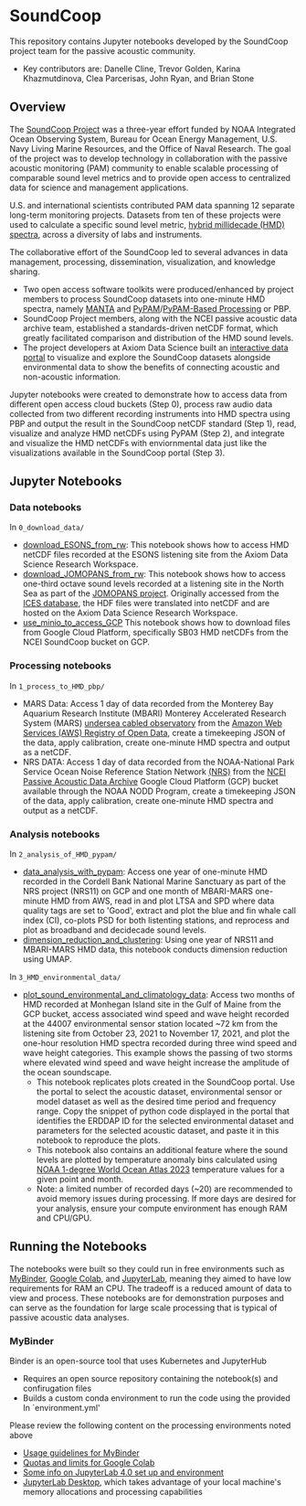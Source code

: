 # SoundCoop
This repository contains Jupyter notebooks developed by the SoundCoop project team for the passive acoustic community.
- Key contributors are: Danelle Cline, Trevor Golden, Karina Khazmutdinova, Clea Parcerisas, John Ryan, and Brian Stone

## Overview
The [SoundCoop Project](https://www.ncei.noaa.gov/products/passive-acoustic-data#tab-6801) was a three-year effort funded by NOAA Integrated Ocean Observing System, Bureau for Ocean Energy Management, U.S. Navy Living Marine Resources, and the Office of Naval Research. The goal of the project was to develop technology in collaboration with the passive acoustic monitoring (PAM) community to enable scalable processing of comparable sound level metrics and to provide open access to centralized data for science and management applications. 

U.S. and international scientists contributed PAM data spanning 12 separate long-term monitoring projects. Datasets from ten of these projects were used to calculate a specific sound level metric, [hybrid millidecade (HMD) spectra](https://doi.org/10.1121/10.0003324), across a diversity of labs and instruments.

The collaborative effort of the SoundCoop led to several advances in data management, processing, dissemination, visualization, and knowledge sharing. 
* Two open access software toolkits were produced/enhanced by project members to process SoundCoop datasets into one-minute HMD spectra, namely [MANTA](https://bitbucket.org/CLO-BRP/manta-wiki/wiki/Home) and [PyPAM](https://github.com/lifewatch/pypam)/[PyPAM-Based Processing](https://pypi.org/project/mbari-pbp/) or PBP.
* SoundCoop Project members, along with the NCEI passive acoustic data archive team, established a standards-driven netCDF format, which greatly facilitated comparison and distribution of the HMD sound levels.
* The project developers at Axiom Data Science built an [interactive data portal](https://soundcoop.portal.axds.co/#) to visualize and explore the SoundCoop datasets alongside environmental data to show the benefits of connecting acoustic and non-acoustic information.

Jupyter notebooks were created to demonstrate how to access data from different open access cloud buckets (Step 0), process raw audio data collected from two different recording instruments into HMD spectra using PBP and output the result in the SoundCoop netCDF standard (Step 1), read, visualize and analyze HMD netCDFs using PyPAM (Step 2), and integrate and visualize the HMD netCDFs with enviornmental data just like the visualizations available in the SoundCoop portal (Step 3).

## Jupyter Notebooks

### Data notebooks
In `0_download_data/`
 
* [download_ESONS_from_rw](https://github.com/ioos/soundcoop/blob/main/0_download_data/download_ESONS_from_rw.ipynb): This notebook shows how to access HMD netCDF files recorded at the ESONS listening site from the Axiom Data Science Research Workspace.
* [download_JOMOPANS_from_rw](https://github.com/ioos/soundcoop/blob/main/0_download_data/download_JOMOPANS_from_rw.ipynb): This notebook shows how to access one-third octave sound levels recorded at a listening site in the North Sea as part of the [JOMOPANS project](https://northsearegion.eu/jomopans/). Originally accessed from the [ICES database](https://www.ices.dk/data/data-portals/Pages/Continuous-Noise.aspx), the HDF files were translated into netCDF and are hosted on the Axiom Data Science Research Workspace.
* [use_minio_to_access_GCP](https://github.com/ioos/soundcoop/blob/main/0_download_data/use_minio_to_access_GCP.ipynb)  This notebook shows how to download files from Google Cloud Platform, specifically SB03 HMD netCDFs from the NCEI SoundCoop bucket on GCP.

### Processing notebooks 
In `1_process_to_HMD_pbp/`

* MARS Data: Access 1 day of data recorded from the Monterey Bay Aquarium Research Institute (MBARI) Monterey Accelerated Research System (MARS) [undersea cabled observatory](https://www.mbari.org/data/passive-acoustic-data/) from the [Amazon Web Services (AWS) Registry of Open Data](https://www.mbari.org/project/open-acoustic-data/), create a timekeeping JSON of the data, apply calibration, create one-minute HMD spectra and output as a netCDF.
* NRS DATA: Access 1 day of data recorded from the NOAA-National Park Service Ocean Noise Reference Station Network [(NRS)](https://www.pmel.noaa.gov/acoustics/ocean-noise-reference.html) from the [NCEI Passive Acoustic Data Archive](https://www.ncei.noaa.gov/products/passive-acoustic-data) Google Cloud Platform (GCP) bucket available through the NOAA NODD Program, create a timekeeping JSON of the data, apply calibration, create one-minute HMD spectra and output as a netCDF.

### Analysis notebooks 

In `2_analysis_of_HMD_pypam/`

* [data_analysis_with_pypam](https://github.com/ioos/soundcoop/blob/main/2_analysis_of_HMD_pypam/data_analysis_with_pypam.ipynb): Access one year of one-minute HMD recorded in the Cordell Bank National Marine Sanctuary as part of the NRS project (NRS11) on GCP and one month of MBARI-MARS one-minute HMD from AWS, read in and plot LTSA and SPD where data quality tags are set to 'Good', extract and plot the blue and fin whale call index (CI), co-plots PSD for both listenting stations, and reprocess and plot as broadband and decidecade sound levels.
* [dimension_reduction_and_clustering](https://github.com/ioos/soundcoop/blob/main/2_analysis_of_HMD_pypam/dimension_reduction_and_clustering.ipynb): Using one year of NRS11 and MBARI-MARS HMD data, this notebook conducts dimension reduction using UMAP.

In `3_HMD_environmental_data/`
* [plot_sound_environmental_and_climatology_data](https://github.com/ioos/soundcoop/blob/main/3_HMD_environmental_data/plot_sound_environmental_and_climatology_data.ipynb): Access two months of HMD recorded at Monhegan Island site in the Gulf of Maine from the GCP bucket, access associated wind speed and wave height recorded at the 44007 environmental sensor station located ~72 km from the listening site from October 23, 2021 to November 17, 2021, and plot the one-hour resolution HMD spectra recorded during three wind speed and wave height categories. This example shows the passing of two storms where elevated wind speed and wave height increase the amplitude of the ocean soundscape.
  + This notebook replicates plots created in the SoundCoop portal. Use the portal to select the acoustic dataset, environmental sensor or model dataset as well as the desired time period and frequency range. Copy the snippet of python code displayed in the portal that identifies the ERDDAP ID for the selected environmental dataset and parameters for the selected acoustic dataset, and paste it in this notebook to reproduce the plots.
  + This notebook also contains an additional feature where the sound levels are plotted by temperature anomaly bins calculated using [NOAA 1-degree World Ocean Atlas 2023](https://www.ncei.noaa.gov/products/world-ocean-atlas) temperature values for a given point and month.
  + Note: a limited number of recorded days (~20) are recommended to avoid memory issues during processing. If more days are desired for your analysis, ensure your compute environment has enough RAM and CPU/GPU.

## Running the Notebooks
The notebooks were built so they could run in free environments such as [MyBinder](https://mybinder.org/), [Google Colab](https://colab.research.google.com/), and [JupyterLab](https://jupyter.org/), meaning they aimed to have low requirements for RAM an CPU. The tradeoff is a reduced amount of data to view and process. These notebooks are for demonstration purposes and can serve as the foundation for large scale processing that is typical of passive acoustic data analyses. 

### MyBinder
Binder is an open-source tool that uses Kubernetes and JupyterHub 
* Requires an open source repository containing the notebook(s) and confirugation files
* Builds a custom conda environment to run the code using the provided In `environment.yml' 

Please review the following content on the processing environments noted above
* [Usage guidelines for MyBinder](https://mybinder.readthedocs.io/en/latest/about/user-guidelines.html)
* [Quotas and limits for Google Colab](https://cloud.google.com/colab/docs/quotas)
* [Some info on JupyterLab 4.0 set up and environment](https://lwn.net/Articles/936340/)
* [JupyterLab Desktop](https://github.com/jupyterlab/jupyterlab-desktop), which takes advantage of your local machine's memory allocations and processing capabilities

